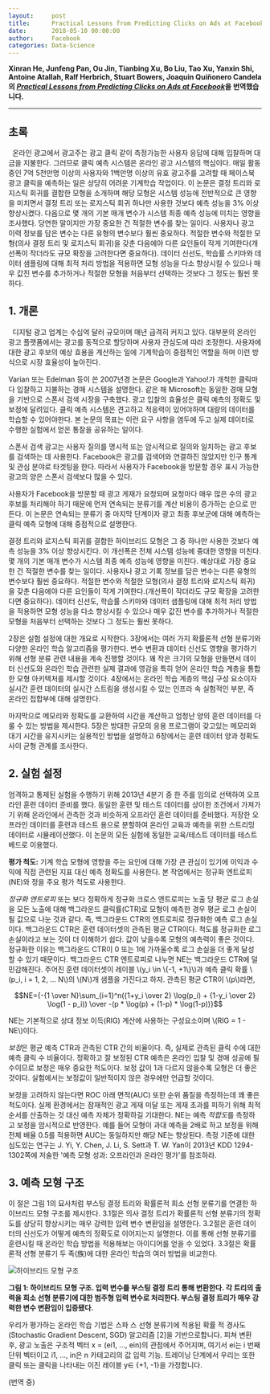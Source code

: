 ```yaml
---
layout:     post
title:      Practical Lessons from Predicting Clicks on Ads at Facebook
date:       2018-05-10 00:00:00
author:     Facebook
categories: Data-Science
---  
```

  
  
**Xinran He, Junfeng Pan, Ou Jin, Tianbing Xu, Bo Liu, Tao Xu, Yanxin Shi, Antoine Atallah, Ralf Herbrich, Stuart Bowers, Joaquin Quiñonero Candela의 [*Practical Lessons from Predicting Clicks on Ads at Facebook*](http://quinonero.net/Publications/predicting-clicks-facebook.pdf)을 번역했습니다.**
  
  
- - -
  
## 초록
  
온라인 광고에서 광고주는 광고 클릭 같이 측정가능한 사용자 응답에 대해 입찰하며 대금을 지불한다. 그러므로 클릭 예측 시스템은 온라인 광고 시스템의 핵심이다. 매일 활동중인 7억 5천만명 이상의 사용자와 1백만명 이상의 유효 광고주를 고려할 때 페이스북 광고 클릭을 예측하는 일은 상당히 어려운 기계학습 작업이다. 이 논문은 결정 트리와 로지스틱 회귀를 결합한 모형을 소개하며 해당 모형은 시스템 성능에 전반적으로 큰 영향을 미치면서 결정 트리 또는 로지스틱 회귀 하나만 사용한 것보다 예측 성능을 3% 이상 향상시켰다. 다음으로 몇 개의 기본 매개 변수가 시스템 최종 예측 성능에 미치는 영향을 조사했다. 당연한 말이지만 가장 중요한 건 적절한 변수를 찾는 일이다. 사용자나 광고 이력 정보를 담은 변수는 다른 유형의 변수보다 훨씬 중요하다. 적절한 변수와 적절한 모형(의사 결정 트리 및 로지스틱 회귀)을 갖춘 다음에야 다른 요인들이 작게 기여한다(개선폭이 작더라도 규모 확장을 고려한다면 중요하다). 데이터 신선도, 학습률 스키마와 데이터 샘플링에 대해 최적 처리 방법을 적용하면 모형 성능을 다소 향상시킬 수 있으나 매우 값진 변수를 추가하거나 적절한 모형을 처음부터 선택하는 것보다 그 정도는 훨씬 못하다.
  
## 1. 개론
  
디지털 광고 업계는 수십억 달러 규모이며 매년 급격히 커지고 있다. 대부분의 온라인 광고 플랫폼에서는 광고를 동적으로 할당하며 사용자 관심도에 따라 조정한다. 사용자에 대한 광고 후보의 예상 효용을 계산하는 일에 기계학습이 중점적인 역할을 하며 이런 방식으로 시장 효율성이 높아진다.
  
Varian 또는 Edelman 등이 쓴 2007년경 논문은 Google과 Yahoo!가 개척한 클릭마다 입찰하고 지불하는 경매 시스템을 설명한다. 같은 해 Microsoft는 동일한 경매 모형을 기반으로 스폰서 검색 시장을 구축했다. 광고 입찰의 효율성은 클릭 예측의 정확도 및 보정에 달려있다. 클릭 예측 시스템은 견고하고 적응력이 있어야하며 대량의 데이터를 학습할 수 있어야한다. 본 논문의 목표는 이런 요구 사항을 염두에 두고 실제 데이터로 수행한 실험에서 얻은 통찰을 공유하는 일이다.
  
스폰서 검색 광고는 사용자 질의를 명시적 또는 암시적으로 질의와 일치하는 광고 후보를 검색하는 데 사용한다. Facebook은 광고를 검색어와 연결하진 않았지만 인구 통계 및 관심 분야로 타겟팅을 한다. 따라서 사용자가 Facebook을 방문할 경우 표시 가능한 광고의 양은 스폰서 검색보다 많을 수 있다.
  
사용자가 Facebook을 방문할 때 광고 게재가 요청되며 요청마다 매우 많은 수의 광고 후보를 처리해야 하기 때문에 먼저 연속되는 분류기를 계산 비용이 증가하는 순으로 만든다. 이 논문은 연속되는 분류기 중 마지막 단계이자 광고 최종 후보군에 대해 예측하는 클릭 예측 모형에 대해 중점적으로 설명한다.
  
결정 트리와 로지스틱 회귀를 결합한 하이브리드 모형은 그 중 하나만 사용한 것보다 예측 성능을 3% 이상 향상시킨다. 이 개선폭은 전체 시스템 성능에 중대한 영향을 미친다. 몇 개의 기본 매개 변수가 시스템 최종 예측 성능에 영향을 미친다. 예상대로 가장 중요한 건 적절한 변수를 찾는 일이다. 사용자나 광고 기록 정보를 담은 변수는 다른 유형의 변수보다 훨씬 중요하다. 적절한 변수와 적절한 모형(의사 결정 트리와 로지스틱 회귀)을 갖춘 다음에야 다른 요인들이 작게 기여한다.(개선폭이 작더라도 규모 확장을 고려한다면 중요하다). 데이터 신선도, 학습률 스키마와 데이터 샘플링에 대해 최적 처리 방법을 적용하면 모형 성능을 다소 향상시킬 수 있으나 매우 값진 변수를 추가하거나 적절한 모형을 처음부터 선택하는 것보다 그 정도는 훨씬 못하다.
  
2장은 실험 설정에 대한 개요로 시작한다. 3장에서는 여러 가지 확률론적 선형 분류기와 다양한 온라인 학습 알고리즘을 평가한다. 변수 변환과 데이터 신선도 영향을 평가하기 위해 선형 분류 관련 내용을 계속 진행할 것이다. 꽤 작은 크기의 모형을 만들면서 데이터 신선도와 온라인 학습 관련한 실제 결과에 영감을 특히 얻어 온라인 학습 계층을 통합한 모형 아키텍처를 제시할 것이다. 4장에서는 온라인 학습 계층의 핵심 구성 요소이자 실시간 훈련 데이터의 실시간 스트림을 생성시킬 수 있는 인프라 속 실험적인 부분, 즉 온라인 접합부에 대해 설명한다.
  
마지막으로 메모리와 정확도를 교환하여 시간을 계산하고 엄청난 양의 훈련 데이터를 다룰 수 있는 방법을 제시한다. 5장은 방대한 규모의 응용 프로그램이 갖고있는 메모리와 대기 시간을 유지시키는 실용적인 방법을 설명하고 6장에서는 훈련 데이터 양과 정확도 사이 균형 관계를 조사한다.
  
## 2. 실험 설정
  
엄격하고 통제된 실험을 수행하기 위해 2013년 4분기 중 한 주를 임의로 선택하여 오프라인 훈련 데이터 준비를 했다. 동일한 훈련 및 테스트 데이터를 상이한 조건에서 가져가기 위해 온라인에서 관측한 것과 비슷하게 오프라인 훈련 데이터를 준비했다. 저장한 오프라인 데이터를 훈련과 테스트 용으로 분할하여 온라인 교육과 예측을 위한 스트리밍 데이터로 시뮬레이션했다. 이 논문의 모든 실험에 동일한 교육/테스트 데이터를 테스트베드로 이용했다.
  
**평가 척도:** 기계 학습 모형에 영향을 주는 요인에 대해 가장 큰 관심이 있기에 이익과 수익에 직접 관련된 지표 대신 예측 정확도를 사용한다. 본 작업에서는 정규화 엔트로피(NE)와 정을 주요 평가 척도로 사용한다.
  
*정규화 엔트로피* 또는 보다 정확하게 정규화 크로스 엔트로피는 노출 당 평균 로그 손실을 모든 노출에 대해 백그라운드 클릭률(CTR)로 모형이 예측한 경우 평균 로그 손실이 될 값으로 나눈 것과 같다. 즉, 백그라운드 CTR의 엔트로피로 정규화한 예측 로그 손실이다. 백그라운드 CTR은 훈련 데이터셋의 관측된 평균 CTR이다. 척도를 정규화한 로그 손실이라고 보는 것이 더 이해하기 쉽다. 값이 낮을수록 모형의 예측력이 좋은 것이다. 정규화한 이유는 백그라운드 CTR이 0 또는 1에 가까울수록 로그 손실을 더 좋게 달성 할 수 있기 때문이다. 백그라운드 CTR 엔트로피로 나누면 NE는 백그라운드 CTR에 덜 민감해진다. 주어진 훈련 데이터셋이 레이블  \\(y_i \in \\{-1, +1\\}\\)과 예측 클릭 확률 \\(p_i, i = 1, 2, ... N\\)의 \\(N\\)개 샘플을 가진다고 하자. 관측된 평균 CTR이 \\(p\\)라면,
  
$$NE={-{1 \over N}\sum_{i=1}^n({1+y_i \over 2} \log(p_i) + {1-y_i \over 2} \log(1 - p_i)) \over -(p * \log(p) + (1-p) * \log(1-p))}$$
  
NE는 기본적으로 상대 정보 이득(RIG) 계산에 사용하는 구성요소이며 \\(RIG = 1 - NE\\)이다.
  
*보정*은 평균 예측 CTR과 관측된 CTR 간의 비율이다. 즉, 실제로 관측된 클릭 수에 대한 예측 클릭 수 비율이다. 정확하고 잘 보정된 CTR 예측은 온라인 입찰 및 경매 성공에 필수이므로 보정은 매우 중요한 척도이다. 보정 값이 1과 다르지 않을수록 모형은 더 좋은 것이다. 실험에서는 보정값이 일반적이지 않은 경우에만 언급할 것이다.
  
보정을 고려하지 않는다면 ROC 아래 면적(AUC) 또한 순위 품질을 측정하는데 꽤 좋은 척도이다. 실제 환경에서는 잠재적인 광고 게재 미달 또는 게재 초과를 피하기 위해 최적 순서를 산출하는 것 대신 예측 자체가 정확하길 기대한다. NE는 예측 *적합도*를 측정하고 보정을 암시적으로 반영한다. 예를 들어 모형이 과대 예측을 2배로 하고 보정을 위해 전체 배율 0.5를 적용하면 AUC는 동일하지만 해당 NE는 향상된다. 측정 기준에 대한 심도있는 연구는 J. Yi, Y. Chen, J. Li, S. Sett과 T. W. Yan이 2013년 KDD 1294-1302쪽에 저술한 '예측 모형 성과: 오프라인과 온라인 평가'를 참조하라.

## 3. 예측 모형 구조
  
이 절은 그림 1의 묘사처럼 부스팅 결정 트리와 확률론적 희소 선형 분류기를 연결한 하이브리드 모형 구조를 제시한다. 3.1절은 의사 결정 트리가 확률론적 선형 분류기의 정확도를 상당히 향상시키는 매우 강력한 입력 변수 변환임을 설명한다. 3.2절은 훈련 데이터의 신선도가 어떻게 예측의 정확도로 이어지는지 설명한다. 이를 통해 선형 분류기를 훈련시킬 때 온라인 학습 방법을 적용해보는 아이디어를 얻을 수 있었다. 3.3절은 확률론적 선형 분류기 두 족(族)에 대한 온라인 학습의 여러 방법을 비교한다.

![하이브리드 모형 구조](https://aldente0630.github.io/assets/practical_lessons_from_predicting_clicks_on_ads_at_FB1.png)
  
**그림 1: 하이브리드 모형 구조. 입력 변수를 부스팅 결정 트리 통해 변환한다. 각 트리의 출력을 희소 선형 분류기에 대한 범주형 입력 변수로 처리한다. 부스팅 결정 트리가 매우 강력한 변수 변환임이 입증됐다.**
  
우리가 평가하는 온라인 학습 기법은 스파 스 선형 분류기에 적용된 확률 적 경사도 (Stochastic Gradient Descent, SGD) 알고리즘 [2]을 기반으로합니다. 피쳐 변환 후, 광고 노출은 구조적 벡터 x = (ei1, ..., ein)의 관점에서 주어지며, 여기서 ei는 i 번째 단위 벡터이고 i1, ..., in은 n 카테고리의 값 입력 기능. 트레이닝 단계에서 우리는 또한 클릭 또는 클릭을 나타내는 이진 레이블 y∈ {+1, -1}을 가정합니다.
  
(번역 중)
